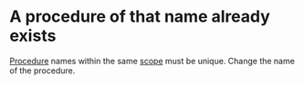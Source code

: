 
# A procedure of that name already exists

 [Procedure](b8bdf64f-5920-1ae9-16d0-b26d09524a30.md) names within the same [scope](b8bdf64f-5920-1ae9-16d0-b26d09524a30.md) must be unique. Change the name of the procedure.

